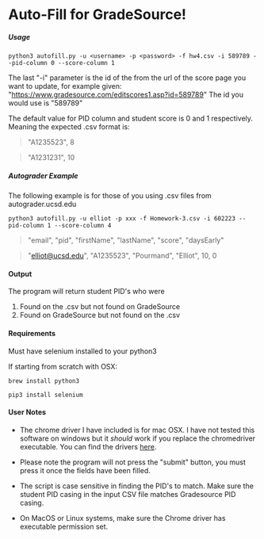 # Auto-Fill for GradeSource!

##### Usage

`python3 autofill.py -u <username> -p <password> -f hw4.csv -i 589789 --pid-column 0 --score-column 1`

The last "-i" parameter is the id of the from the url of the score page
you want to update, for example given:
"https://www.gradesource.com/editscores1.asp?id=589789"
The id you would use is "589789"

The default value for PID column and student score is 0 and 1 respectively. Meaning the expected .csv format is:

> "A1235523", 8

> "A1231231", 10

##### Autograder Example

The following example is for those of you using .csv files from autograder.ucsd.edu

`python3 autofill.py -u elliot -p xxx -f Homework-3.csv -i 602223 --pid-column 1 --score-column 4`

> "email", "pid", "firstName", "lastName", "score", "daysEarly"

> "elliot@ucsd.edu", "A1235523", "Pourmand", "Elliot", 10, 0

#### Output

The program will return student PID's who were
1. Found on the .csv but not found on GradeSource
2. Found on GradeSource but not found on the .csv


#### Requirements
Must have selenium installed to your python3

If starting from scratch with OSX:

`brew install python3`

`pip3 install selenium`


#### User Notes
- The chrome driver I have included is for mac OSX. I have not tested this software on windows but it *should* work if you
replace the chromedriver executable. You can find the drivers [here](https://sites.google.com/a/chromium.org/chromedriver/downloads).

- Please note the program will not press the "submit" button, you must press it once the fields have been filled.

- The script is case sensitive in finding the PID's to match.  Make sure the student PID casing in the input CSV file matches Gradesource PID casing.

- On MacOS or Linux systems, make sure the Chrome driver has executable permission set.
